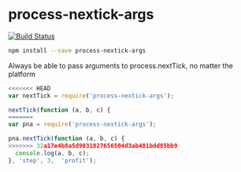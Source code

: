 process-nextick-args
=====

[![Build Status](https://travis-ci.org/calvinmetcalf/process-nextick-args.svg?branch=master)](https://travis-ci.org/calvinmetcalf/process-nextick-args)

```bash
npm install --save process-nextick-args
```

Always be able to pass arguments to process.nextTick, no matter the platform

```js
<<<<<<< HEAD
var nextTick = require('process-nextick-args');

nextTick(function (a, b, c) {
=======
var pna = require('process-nextick-args');

pna.nextTick(function (a, b, c) {
>>>>>>> 32a17e4b8a5d9031827656504d3ab481bdd85bb9
  console.log(a, b, c);
}, 'step', 3,  'profit');
```
